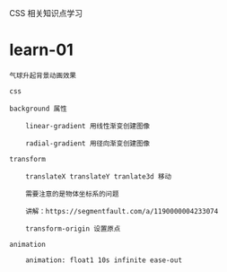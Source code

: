 CSS 相关知识点学习

# learn-01
    
    气球升起背景动画效果
    
    css 
    
    background 属性  
    
        linear-gradient 用线性渐变创建图像
        
        radial-gradient 用径向渐变创建图像
        
    transform
        
        translateX translateY tranlate3d 移动
        
        需要注意的是物体坐标系的问题
        
        讲解：https://segmentfault.com/a/1190000004233074
        
        transform-origin 设置原点
        
    animation
    
        animation: float1 10s infinite ease-out